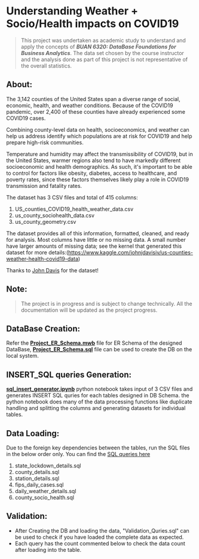 # **Understanding Weather + Socio/Health impacts on COVID19**

>This project was undertaken as academic study to understand and apply the concepts of ***BUAN 6320: DataBase Foundations for Business Analytics***. The data set chosen by the course instructor and the analysis done as part of this project is not representative of the overall statistics.

## About:

The 3,142 counties of the United States span a diverse range of social, economic, health, and weather conditions. Because of the COVID19 pandemic, over 2,400 of these counties have already experienced some COVID19 cases.

Combining county-level data on health, socioeconomics, and weather can help us address identify which populations are at risk for COVID19 and help prepare high-risk communities.

Temperature and humidity may affect the transmissibility of COVID19, but in the United States, warmer regions also tend to have markedly different socioeconomic and health demographics. As such, it's important to be able to control for factors like obesity, diabetes, access to healthcare, and poverty rates, since these factors themselves likely play a role in COVID19 transmission and fatality rates.

The dataset has 3 CSV files and total of 415 columns:
  1. US_counties_COVID19_health_weather_data.csv
  1. us_county_sociohealth_data.csv
  1. us_county_geometry.csv

The dataset provides all of this information, formatted, cleaned, and ready for analysis. Most columns have little or no missing data. A small number have larger amounts of missing data; see the kernel that generated this dataset for more details:(https://www.kaggle.com/johnjdavisiv/us-counties-weather-health-covid19-data)

Thanks to [John Davis](https://www.kaggle.com/johnjdavisiv) for the dataset!

## Note:

>The project is in progress and is subject to change technically. All the documentation will be updated as the project progress.

## DataBase Creation:

Refer the [**Project_ER_Schema.mwb**](https://github.com/rajadevineni/COVID_Analysis/blob/master/Project_ER_Schema.mwb) file for ER Schema of the designed DataBase, [**Project_ER_Schema.sql**](https://github.com/rajadevineni/COVID_Analysis/blob/master/Project_ER_Schema.sql) file can be used to create the DB on the local system.

## INSERT_SQL queries Generation:

[**sql_insert_generator.ipynb**](https://github.com/rajadevineni/COVID_Analysis/blob/master/sql_insert_generator.ipynb) python notebook takes input of 3 CSV files and generates INSERT SQL quries for each tables designed in DB Schema.
  the python notebook does many of the data processing functions like duplicate handling and splitting the columns and generating datasets for individual tables.

## Data Loading:

Due to the foreign key dependencies between the tables, run the SQL files in the below order only. You can find the [SQL queries here](https://github.com/rajadevineni/COVID_Analysis/blob/master/Data_Load_Quries/SQL_Scripts.zip) 
  1. state_lockdown_details.sql
  1. county_details.sql
  1. station_details.sql
  1. fips_daily_cases.sql
  1. daily_weather_details.sql
  1. county_socio_health.sql

## Validation:

* After Creating the DB and loading the data, "Validation_Quries.sql" can be used to check if you have loaded the complete data as expected. 
* Each query has the count commented below to check the data count after loading into the table.  
